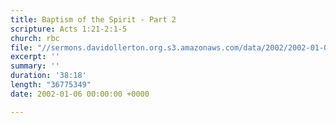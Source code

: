 ```yaml
---
title: Baptism of the Spirit - Part 2
scripture: Acts 1:21-2:1-5
church: rbc
file: "//sermons.davidollerton.org.s3.amazonaws.com/data/2002/2002-01-06-pm.mp3"
excerpt: ''
summary: ''
duration: '38:18'
length: "36775349"
date: 2002-01-06 00:00:00 +0000

---
```

